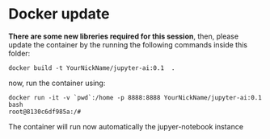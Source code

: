 # Docker update
**There are some new libreries required for this session**, then, please update the container by the running the following commands inside this folder:

```
docker build -t YourNickName/jupyter-ai:0.1  .
```

now, run the container using:
```
docker run -it -v `pwd`:/home -p 8888:8888 YourNickName/jupyter-ai:0.1 bash
root@8130c6df985a:/# 
```

The container will run now automatically the jupyer-notebook instance